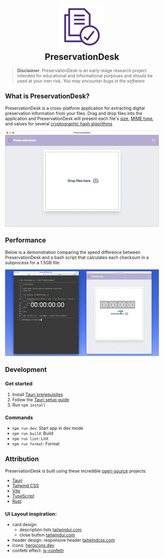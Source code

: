 <h1 align="center">
  <img width="148" src="src-tauri/icons/icon.png" />
  <br>PreservationDesk<br>
</h1>

> **Disclaimer**: PreservationDesk is an early-stage research project intended for educational and informational purposes and should be used at your own risk. _You may encounter bugs in the software_

## What is PreservationDesk?

PreservationDesk is a cross-platform application for extracting digital preservation information from your files. Drag and drop files into the application and PreservationDesk will present each file's [size](https://en.wikipedia.org/wiki/File_size), [MIME type](https://en.wikipedia.org/wiki/Media_type), and values for several [cryptographic hash algorithms](https://en.wikipedia.org/wiki/Cryptographic_hash_function#Cryptographic_hash_algorithms)

![Demo](screenshot.png)

## Performance

Below is a demonstration comparing the speed difference between PreservationDesk and a bash script that calculates each checksum in a subprocess for a 1.5GB file:

![SpeedComparisonGif](speed_comparison.gif)

## Development

### Get started

1. Install [Tauri prerequisites](https://tauri.app/v1/guides/getting-started/prerequisites)
2. Follow the [Tauri setup guide](https://tauri.studio/en/docs/getting-started/intro)
3. Run `npm install`

### Commands

- `npm run dev`: Start app in dev mode
- `npm run build`: Build
- `npm run lint`: Lint
- `npm run format`: Format

## Attribution

PreservationDesk is built using these incredible [open-source](https://en.wikipedia.org/wiki/Open-source_software) projects:

- [Tauri](https://tauri.app)
- [Tailwind CSS](https://tailwindcss.com)
- [Vite](https://vitejs.dev)
- [TypeScript](https://www.typescriptlang.org)
- [Rust](https://www.rust-lang.org)

### UI Layout inspiration:

- card design:
  - description lists [tailwindui.com](https://tailwindui.com/components/application-ui/data-display/description-lists)
  - close button [tailwindui.com](https://tailwindcomponents.com/component/close-btn)
- header design: responsive header [tailwindcss.com](https://v1.tailwindcss.com/components/navigation#responsive-header)
- icons: [heroicons.dev](https://heroicons.dev)
- confetti effect: [js-confetti](https://github.com/loonywizard/js-confetti)
